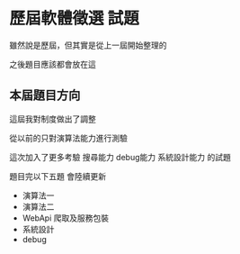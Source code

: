 # 歷屆軟體徵選 試題

雖然說是歷屆，但其實是從上一屆開始整理的

之後題目應該都會放在這

## 本屆題目方向

這屆我對制度做出了調整

從以前的只對演算法能力進行測驗

這次加入了更多考驗 搜尋能力 debug能力 系統設計能力 的試題

題目完以下五題 會陸續更新
- 演算法一
- 演算法二
- WebApi 爬取及服務包裝
- 系統設計
- debug

